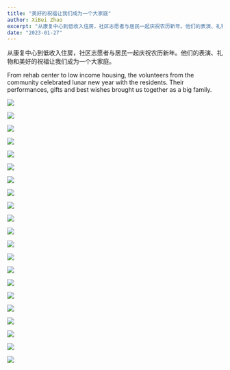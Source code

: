 ```yaml
---
title: "美好的祝福让我们成为一个大家庭"
author: XiBei Zhao
excerpt: "从康复中心到低收入住房，社区志愿者与居民一起庆祝农历新年。他们的表演、礼物和美好的祝福让我们成为一个大家庭。"
date: "2023-01-27"
---
```


从康复中心到低收入住房，社区志愿者与居民一起庆祝农历新年。他们的表演、礼物和美好的祝福让我们成为一个大家庭。

From rehab center to low income housing, the volunteers from the community celebrated lunar new year with the residents. Their performances, gifts and best wishes brought us together as a big family.

![](https://res.cloudinary.com/dhngj18do/image/upload/f_auto,q_auto/v1/images/327725522_484849123815683_3924373329661559690_n)

![](https://res.cloudinary.com/dhngj18do/image/upload/f_auto,q_auto/v1/images/327026602_704585291324211_8954417431016246343_n)

![](https://res.cloudinary.com/dhngj18do/image/upload/f_auto,q_auto/v1/images/327740460_3281072555537385_8319507609399013809_n)

![](https://res.cloudinary.com/dhngj18do/image/upload/f_auto,q_auto/v1/images/327710218_844055249990170_8124797572381826815_n)

![](https://res.cloudinary.com/dhngj18do/image/upload/f_auto,q_auto/v1/images/327557040_5802166199890323_5590149111348079788_n)

![](https://res.cloudinary.com/dhngj18do/image/upload/f_auto,q_auto/v1/images/327544069_508824538064467_5612517653728155676_n)

![](https://res.cloudinary.com/dhngj18do/image/upload/f_auto,q_auto/v1/images/326988782_752857883101113_2668215775723996191_n)

![](https://res.cloudinary.com/dhngj18do/image/upload/f_auto,q_auto/v1/images/327706474_8781248315281409_5600065074581268506_n)

![](https://res.cloudinary.com/dhngj18do/image/upload/f_auto,q_auto/v1/images/327538307_1176684093209093_2978215538023537608_n)

![](https://res.cloudinary.com/dhngj18do/image/upload/f_auto,q_auto/v1/images/327080638_2553950668094343_3875498925913500679_n)

![](https://res.cloudinary.com/dhngj18do/image/upload/f_auto,q_auto/v1/images/327591066_860065741730282_8070243172573821571_n)

![](https://res.cloudinary.com/dhngj18do/image/upload/f_auto,q_auto/v1/images/327722653_1348488705693502_4575200938643476323_n)

![](https://res.cloudinary.com/dhngj18do/image/upload/f_auto,q_auto/v1/images/327730102_576762130978603_2853615922541541728_n)

![](https://res.cloudinary.com/dhngj18do/image/upload/f_auto,q_auto/v1/images/326963547_554817033251072_1304606669753261278_n)

![](https://res.cloudinary.com/dhngj18do/image/upload/f_auto,q_auto/v1/images/327779003_1368697803888679_3672247631159550215_n)

![](https://res.cloudinary.com/dhngj18do/image/upload/f_auto,q_auto/v1/images/327751226_1194508527856421_3054676547617348232_n)

![](https://res.cloudinary.com/dhngj18do/image/upload/f_auto,q_auto/v1/images/327613953_859239711976671_3508006083005074926_n)

![](https://res.cloudinary.com/dhngj18do/image/upload/f_auto,q_auto/v1/images/327590065_867978040922878_1985759225514350_n)

![](https://res.cloudinary.com/dhngj18do/image/upload/f_auto,q_auto/v1/images/327736149_550039283811125_4828686723431372962_n)

![](https://res.cloudinary.com/dhngj18do/image/upload/f_auto,q_auto/v1/images/327861876_573522317970347_7246489719108105376_n)

![](https://res.cloudinary.com/dhngj18do/image/upload/f_auto,q_auto/v1/images/328107440_711977613846128_484866856875825666_n)
